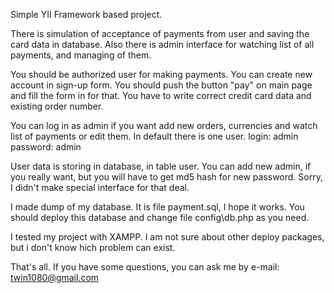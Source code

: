 Simple YII Framework based project.

There is simulation of acceptance of payments from user and saving the card data in database.
Also there is admin interface for watching list of all payments, and managing of them. 

You should be authorized user for making payments. You can create new account in sign-up form.
You should push the button "pay" on main page and fill the form in for that.
You have to write correct credit card data and existing order number.

You can log in as admin if you want add new orders, currencies and watch list of payments or edit them.
In default there is one user. 
login: admin
password: admin

User data is storing in database, in table user. You can add new admin, if you really want, but you will have to get md5 hash for new password. Sorry, I didn't make special interface for that deal.

I made dump of my database. It is file payment.sql, I hope it works.
You should deploy this database and change file config\db.php as you need.

I tested my project with XAMPP. I am not sure about other deploy packages, but i don't know hich problem can exist.

That's all. If you have some questions, you can ask me by e-mail: twin1080@gmail.com
